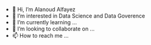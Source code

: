 - 👋 Hi, I’m Alanoud Alfayez 
- 👀 I’m interested in Data Science and Data Goverence
- 🌱 I’m currently learning ...
- 💞️ I’m looking to collaborate on ...
- 📫 How to reach me ...

<!---
Annoudh/Annoudh is a ✨ special ✨ repository because its `README.md` (this file) appears on your GitHub profile.
You can click the Preview link to take a look at your changes.
--->
